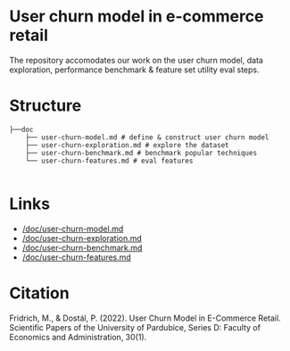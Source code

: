 # User churn model in e-commerce retail

The repository accomodates our work on the user churn model, data exploration, performance benchmark & feature set utility eval steps.

# Structure
```
├──doc
    ├── user-churn-model.md # define & construct user churn model
    ├── user-churn-exploration.md # explore the dataset
    ├── user-churn-benchmark.md # benchmark popular techniques    
    └── user-churn-features.md # eval features
 
```

# Links
 * [/doc/user-churn-model.md](/doc/user-churn-model.md)  
 * [/doc/user-churn-exploration.md](/doc/user-churn-exploration.md)  
 * [/doc/user-churn-benchmark.md](/doc/user-churn-benchmark.md)   
 * [/doc/user-churn-features.md](/doc/user-churn-features.md)  

# Citation
Fridrich, M., & Dostál, P. (2022). User Churn Model in E-Commerce Retail. Scientific Papers of the University of Pardubice, Series D: Faculty of Economics and Administration, 30(1).